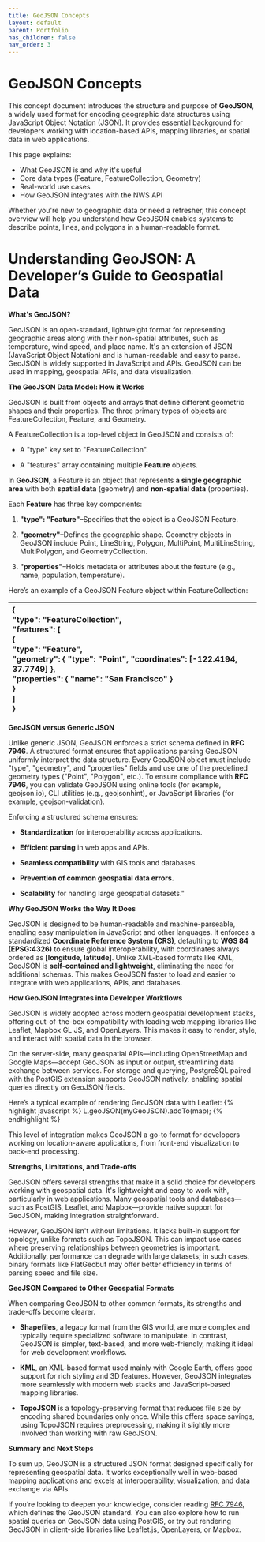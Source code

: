 ```yaml
---
title: GeoJSON Concepts
layout: default
parent: Portfolio
has_children: false
nav_order: 3
---
```


# GeoJSON Concepts

This concept document introduces the structure and purpose of **GeoJSON**, a widely used format for encoding geographic data structures using JavaScript Object Notation (JSON). It provides essential background for developers working with location-based APIs, mapping libraries, or spatial data in web applications.

This page explains:

- What GeoJSON is and why it's useful
- Core data types (Feature, FeatureCollection, Geometry)
- Real-world use cases
- How GeoJSON integrates with the NWS API

Whether you're new to geographic data or need a refresher, this concept overview will help you understand how GeoJSON enables systems to describe points, lines, and polygons in a human-readable format.

# Understanding GeoJSON: A Developer’s Guide to Geospatial Data

**What's GeoJSON?**

GeoJSON is an open-standard, lightweight format for representing
geographic areas along with their non-spatial attributes, such as
temperature, wind speed, and place name. It's an extension of JSON
(JavaScript Object Notation) and is human-readable and easy to parse.
GeoJSON is widely supported in JavaScript and APIs. GeoJSON can be used
in mapping, geospatial APIs, and data visualization.

**The GeoJSON Data Model: How it Works**

GeoJSON is built from objects and arrays that define different geometric
shapes and their properties. The three primary types of objects are
FeatureCollection, Feature, and Geometry.

A FeatureCollection is a top-level object in GeoJSON and consists of:

- A "type" key set to "FeatureCollection".

- A "features" array containing multiple **Feature** objects.

In **GeoJSON**, a Feature is an object that represents **a single
geographic area** with both **spatial data** (geometry) and
**non-spatial data** (properties).

Each **Feature** has three key components:

1.  **"type": "Feature"**–Specifies that the object is a GeoJSON
    Feature.

2.  **"geometry"**–Defines the geographic shape. Geometry objects in
    GeoJSON include Point, LineString, Polygon, MultiPoint,
    MultiLineString, MultiPolygon, and GeometryCollection.

3.  **"properties"**–Holds metadata or attributes about the feature
    (e.g., name, population, temperature).

Here’s an example of a GeoJSON Feature object within FeatureCollection:

<table>
<colgroup>
<col style="width: 100%" />
</colgroup>
<thead>
<tr>
<th style="text-align: left;">{<br />
"type": "FeatureCollection",<br />
"features": [<br />
{<br />
"type": "Feature",<br />
"geometry": { "type": "Point", "coordinates": [-122.4194, 37.7749]
},<br />
"properties": { "name": "San Francisco" }<br />
}<br />
]<br />
}</th>
</tr>
</thead>
<tbody>
</tbody>
</table>

**GeoJSON versus Generic JSON**

Unlike generic JSON, GeoJSON enforces a strict schema defined in **RFC
7946**. A structured format ensures that applications parsing GeoJSON
uniformly interpret the data structure. Every GeoJSON object must
include "type", "geometry", and "properties" fields and use one of the
predefined geometry types ("Point", "Polygon", etc.). To ensure
compliance with **RFC 7946**, you can validate GeoJSON using online
tools (for example, geojson.io), CLI utilities (e.g., geojsonhint), or
JavaScript libraries (for example, geojson-validation).

Enforcing a structured schema ensures:

- **Standardization** for interoperability across applications.

- **Efficient parsing** in web apps and APIs.

- **Seamless compatibility** with GIS tools and databases.

- **Prevention of common geospatial data errors.**

- **Scalability** for handling large geospatial datasets."

**Why GeoJSON Works the Way It Does**

GeoJSON is designed to be human-readable and machine-parseable, enabling
easy manipulation in JavaScript and other languages. It enforces a
standardized **Coordinate Reference System (CRS)**, defaulting to **WGS
84 (EPSG:4326)** to ensure global interoperability, with coordinates
always ordered as **\[longitude, latitude\]**. Unlike XML-based formats
like KML, GeoJSON is **self-contained and lightweight**, eliminating the
need for additional schemas. This makes GeoJSON faster to load and
easier to integrate with web applications, APIs, and databases.

**How GeoJSON Integrates into Developer Workflows**

GeoJSON is widely adopted across modern geospatial development stacks,
offering out-of-the-box compatibility with leading web mapping libraries
like Leaflet, Mapbox GL JS, and OpenLayers. This makes it easy to
render, style, and interact with spatial data in the browser.

On the server-side, many geospatial APIs—including OpenStreetMap and Google
Maps—accept GeoJSON as input or output, streamlining data exchange
between services. For storage and querying, PostgreSQL paired with the
PostGIS extension supports GeoJSON natively, enabling spatial queries
directly on GeoJSON fields.

Here’s a typical example of rendering GeoJSON data with Leaflet:
{% highlight javascript %}
L.geoJSON(myGeoJSON).addTo(map);
{% endhighlight %}


This level of integration makes GeoJSON a go-to format for developers
working on location-aware applications, from front-end visualization to
back-end processing.

**Strengths, Limitations, and Trade-offs**

GeoJSON offers several strengths that make it a solid choice for
developers working with geospatial data. It's lightweight and easy to
work with, particularly in web applications. Many geospatial tools and
databases—such as PostGIS, Leaflet, and Mapbox—provide native support
for GeoJSON, making integration straightforward.

However, GeoJSON isn't without limitations. It lacks built-in support
for topology, unlike formats such as TopoJSON. This can impact use cases
where preserving relationships between geometries is important.
Additionally, performance can degrade with large datasets; in such
cases, binary formats like FlatGeobuf may offer better efficiency in
terms of parsing speed and file size.

**GeoJSON Compared to Other Geospatial Formats**

When comparing GeoJSON to other common formats, its strengths and
trade-offs become clearer.

- **Shapefiles**, a legacy format from the GIS world, are more complex
  and typically require specialized software to manipulate. In contrast,
  GeoJSON is simpler, text-based, and more web-friendly, making it ideal
  for web development workflows.

- **KML**, an XML-based format used mainly with Google Earth, offers
  good support for rich styling and 3D features. However, GeoJSON
  integrates more seamlessly with modern web stacks and JavaScript-based
  mapping libraries.

- **TopoJSON** is a topology-preserving format that reduces file size by
  encoding shared boundaries only once. While this offers space savings,
  using TopoJSON requires preprocessing, making it slightly more
  involved than working with raw GeoJSON.

**Summary and Next Steps**

To sum up, GeoJSON is a structured JSON format designed specifically for
representing geospatial data. It works exceptionally well in web-based
mapping applications and excels at interoperability, visualization, and
data exchange via APIs.

If you’re looking to deepen your knowledge, consider reading [RFC 7946](https://geojson.org/),
which defines the GeoJSON standard. You can also explore how to run
spatial queries on GeoJSON data using PostGIS, or try out rendering
GeoJSON in client-side libraries like Leaflet.js, OpenLayers, or Mapbox.